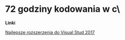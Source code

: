 # 72 godziny kodowania w c\

**Linki**

[Najlepsze rozszerzenia do Visual Stud 2017](https://github.com/plcode7/72code/blob/master/Najlepsze_rozszerzenia_do_Visual%20Studio/najlepsze-rozszerzenia-do-visual-studio-2017.md)

